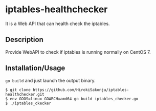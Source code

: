 # iptables-healthchecker
It is a Web API that can health check the iptables.

## Description
Provide WebAPI to check if iptables is running normally on CentOS 7.

## Installation/Usage

`go build` and just launch the output binary.

```
$ git clone https://github.com/HirokiSakonju/iptables-healthchecker.git
$ env GOOS=linux GOARCH=amd64 go build iptables_checker.go
$ ./iptables_ckecker 
```
